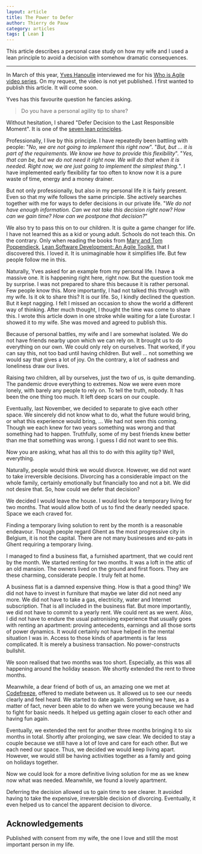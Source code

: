 ```yaml
---
layout: article
title: The Power to Defer
author: Thierry de Pauw
category: articles
tags: [ Lean ]
---
```


This article describes a personal case study on how my wife and I used a lean principle to avoid a decision with somehow dramatic consequences.

---

In March of this year, [Yves Hanoulle](https://agilealliance.social/@YvesHanoulle) interviewed me for his [Who is Agile](https://www.hanoulle.be/book/who-is-agile/) [video series](https://www.youtube.com/watch?v=JSNP9LGA1WA&list=PL5eAvwhjCQFcrkDJT5A-pQ6Qd1E18qZ9C). On my request, the video is not yet published. I first wanted to publish this article. It will come soon.

Yves has this favourite question he fancies asking.

> Do you have a personal agility tip to share?

Without hesitation, I shared "Defer Decision to the Last Responsible Moment". It is one of the [seven lean principles](https://en.wikipedia.org/wiki/Lean_software_development#Lean_principles).

Professionally, I live by this principle. I have repeatedly been battling with people: "*No, we are not going to implement this right now*". "*But, but … it is part of the requirements. We know we have to provide this flexibility*". "*Yes, that can be, but we do not need it right now. We will do that when it is needed. Right now, we are just going to implement the simplest thing.*". I have implemented early flexibility far too often to know now it is a pure waste of time, energy and a money drainer.

But not only professionally, but also in my personal life it is fairly present. Even so that my wife follows the same principle. She actively searches together with me for ways to defer decisions in our private life. "*We do not have enough information. Can we not take this decision right now? How can we gain time? How can we postpone that decision?*"

We also try to pass this on to our children. It is quite a game changer for life. I have not learned this as a kid or young adult. Schools do not teach this. On the contrary. Only when reading the books from [Mary and Tom Poppendieck](http://www.poppendieck.com/), [Lean Software Development: An Agile Toolkit](https://www.goodreads.com/en/book/show/194338), that I discovered this. I loved it. It is unimaginable how it simplifies life. But few people follow me in this.

Naturally, Yves asked for an example from my personal life. I have a massive one. It is happening right here, right now. But the question took me by surprise. I was not prepared to share this because it is rather personal. Few people know this. More importantly, I had not talked this through with my wife. Is it ok to share this? It is our life. So, I kindly declined the question. But it kept nagging. I felt I missed an occasion to show the world a different way of thinking. After much thought, I thought the time was come to share this. I wrote this article down in one stroke while waiting for a late Eurostar. I showed it to my wife. She was moved and agreed to publish this.

Because of personal battles, my wife and I are somewhat isolated. We do not have friends nearby upon which we can rely on. It brought us to do everything on our own. We could only rely on ourselves. That worked, if you can say this, not too bad until having children. But well ... not something we would say that gives a lot of joy. On the contrary, a lot of sadness and loneliness draw our lives.

Raising two children, all by ourselves, just the two of us, is quite demanding. The pandemic drove everything to extremes. Now we were even more lonely, with barely any people to rely on. To tell the truth, nobody. It has been the one thing too much. It left deep scars on our couple.

Eventually, last November, we decided to separate to give each other space. We sincerely did not know what to do, what the future would bring, or what this experience would bring, ... We had not seen this coming. Though we each knew for two years something was wrong and that something had to happen. Truthfully, some of my best friends knew better than me that something was wrong. I guess I did not want to see this.

Now you are asking, what has all this to do with this agility tip? Well, everything.

Naturally, people would think we would divorce. However, we did not want to take irreversible decisions. Divorcing has a considerable impact on the whole family, certainly emotionally but financially too and not a bit. We did not desire that. So, how could we defer that decision?

We decided I would leave the house. I would look for a temporary living for two months. That would allow both of us to find the dearly needed space. Space we each craved for.

Finding a temporary living solution to rent by the month is a reasonable endeavour. Though people regard Ghent as the most progressive city in Belgium, it is not the capital. There are not many businesses and ex-pats in Ghent requiring a temporary living.

I managed to find a business flat, a furnished apartment, that we could rent by the month. We started renting for two months. It was a loft in the attic of an old mansion. The owners lived on the ground and first floors. They are these charming, considerate people. I truly felt at home.

A business flat is a damned expensive thing. How is that a good thing? We did not have to invest in furniture that maybe we later did not need any more. We did not have to take a gas, electricity, water and Internet subscription. That is all included in the business flat. But more importantly, we did not have to commit to a yearly rent. We could rent as we went. Also, I did not have to endure the usual patronising experience that usually goes with renting an apartment: proving antecedents, earnings and all those sorts of power dynamics. It would certainly not have helped in the mental situation I was in. Access to those kinds of apartments is far less complicated. It is merely a business transaction. No power-constructs bullshit.

We soon realised that two months was too short. Especially, as this was all happening around the holiday season. We shortly extended the rent to three months.

Meanwhile, a dear friend of both of us, an amazing one we met at [Codefreeze](https://codefreeze.fi/), offered to mediate between us. It allowed us to see our needs clearly and feel heard. We started to date again. Something we have, as a matter of fact, never been able to do when we were young because we had to fight for basic needs. It helped us getting again closer to each other and having fun again.

Eventually, we extended the rent for another three months bringing it to six months in total. Shortly after prolonging, we saw clear. We decided to stay a couple because we still have a lot of love and care for each other. But we each need our space. Thus, we decided we would keep living apart. However, we would still be having activities together as a family and going on holidays together.

Now we could look for a more definitive living solution for me as we knew now what was needed. Meanwhile, we found a lovely apartment.

Deferring the decision allowed us to gain time to see clearer. It avoided having to take the expensive, irreversible decision of divorcing. Eventually, it even helped us to cancel the apparent decision to divorce.

## Acknowledgements

Published with consent from my wife, the one I love and still the most important person in my life.
